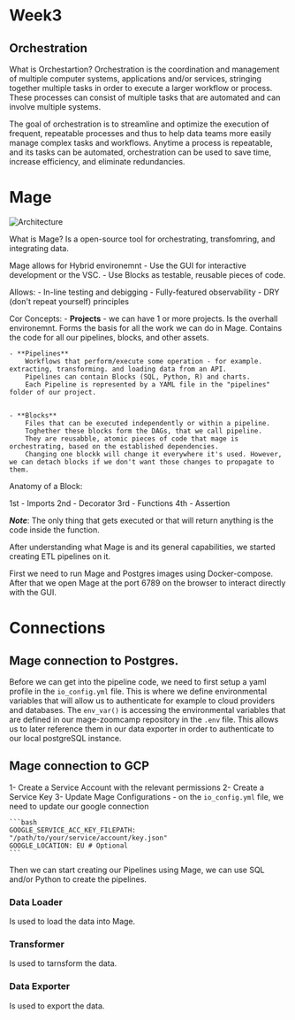 # Week3

## Orchestration

What is Orchestartion?
Orchestration is the coordination and management of multiple computer systems, applications and/or services, stringing together multiple tasks in order to execute a larger workflow or process. These processes can consist of multiple tasks that are automated and can involve multiple systems.

The goal of orchestration is to streamline and optimize the execution of frequent, repeatable processes and thus to help data teams more easily manage complex tasks and workflows. Anytime a process is repeatable, and its tasks can be automated, orchestration can be used to save time, increase efficiency, and eliminate redundancies.


# Mage

![Architecture](http://C:\Users\Utilizador\Documents\dataengineer-zoomcamp2024\week3\image.png)

What is Mage?
Is a open-source tool for orchestrating, transfomring, and integrating data.


Mage allows for Hybrid environemnt 
    - Use the GUI for interactive development or the VSC.
    - Use Blocks as testable, reusable pieces of code.

Allows:
    - In-line testing and debigging
    - Fully-featured observability
    - DRY (don't repeat yourself) principles


Cor Concepts:
    - **Projects** - we can have 1 or more projects. Is the overhall environemnt.
        Forms the basis for all the work we can do in Mage.
        Contains the code for all our pipelines, blocks, and other assets.


    - **Pipelines**
        Workflows that perform/execute some operation - for example. extracting, transforming. and loading data from an API.
        Pipelines can contain Blocks (SQL, Python, R) and charts.
        Each Pipeline is represented by a YAML file in the "pipelines" folder of our project.


    - **Blocks** 
        Files that can be executed independently or within a pipeline.
        Toghether these blocks form the DAGs, that we call pipeline.
        They are reusabble, atomic pieces of code that mage is orchestrating, based on the established dependencies.
        Changing one blockk will change it everywhere it's used. However, we can detach blocks if we don't want those changes to propagate to them.

Anatomy of a Block:

1st - Imports
2nd - Decorator
3rd - Functions
4th - Assertion

***Note***: The only thing that gets executed or that will return anything is the code inside the function.


After understanding what Mage is and its general capabilities, we started creating ETL pipelines on it.


First we need to run Mage and Postgres images using Docker-compose. 
After that we open Mage at the port 6789 on the browser to interact directly with the GUI.

# Connections

## Mage connection to Postgres.

Before we can get into the pipeline code, we need to first setup a yaml profile in the `io_config.yml` file. This is where we define environmental variables that will allow us to authenticate for example to cloud providers and databases.
The `env_var()` is accessing the environmental variables that are defined in our mage-zoomcamp repository in the `.env` file.
This allows us to later reference them in our data exporter in order to authenticate to our local postgreSQL instance.

## Mage connection to GCP
1- Create a Service Account with the relevant permissions
2- Create a Service Key
3- Update Mage Configurations
    - on the `io_config.yml` file, we need to update our google connection
   
    ```bash
    GOOGLE_SERVICE_ACC_KEY_FILEPATH: "/path/to/your/service/account/key.json"
    GOOGLE_LOCATION: EU # Optional
    ```

Then we can start creating our Pipelines using Mage, we can use SQL and/or Python to create the pipelines.

### Data Loader
Is used to load the data into Mage.

### Transformer
Is used to tarnsform the data. 

### Data Exporter
Is used to export the data.

